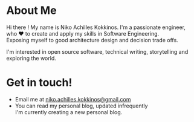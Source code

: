 # About Me

Hi there !
My name is Niko Achilles Kokkinos. I'm a passionate engineer, who ♥ to create and apply my skills in
Software Engineering.  
Exposing myself to good architecture design and decision trade offs.

I'm interested in open source software, technical writing, storytelling and exploring the world.

# Get in touch!

- Email me at niko.achilles.kokkinos@gmail.com
- You can read my personal blog, updated infrequently  
  I'm currently creating a new personal blog.

